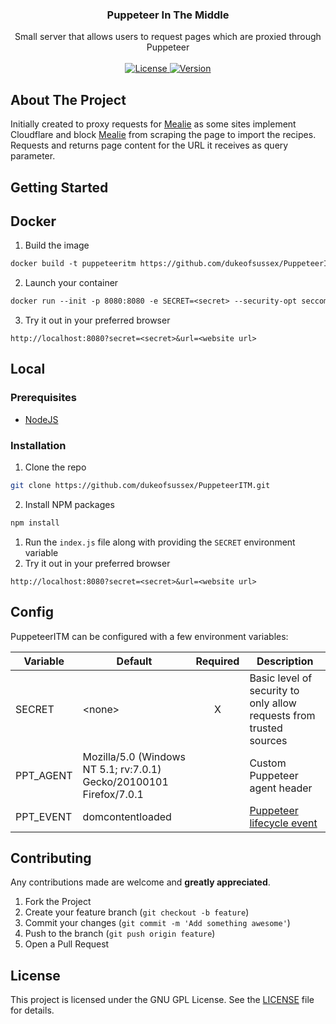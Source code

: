 <p align="center">
  <h3 align="center">Puppeteer In The Middle</h3>
  <p align="center">
    Small server that allows users to request pages which are proxied through Puppeteer
    <br />
    <br />
    <a href="https://github.com/dukeofsussex/PuppeteerITM/blob/master/LICENSE">
      <img src="https://img.shields.io/github/license/dukeofsussex/PuppeteerITM"
        alt="License"/>
    </a>
    <a href="/">
      <img src="https://img.shields.io/github/package-json/v/dukeofsussex/PuppeteerITM"
        alt="Version"/>
    </a>
  </p>
</p>

## About The Project

Initially created to proxy requests for [Mealie][Mealie] as some sites implement Cloudflare and block [Mealie][Mealie] from scraping the page to import the recipes. Requests and returns page content for the URL it receives as query parameter.

## Getting Started

## Docker

1. Build the image
```dockerfile
docker build -t puppeteeritm https://github.com/dukeofsussex/PuppeteerITM.git#main
```
2. Launch your container
```dockerfile
docker run --init -p 8080:8080 -e SECRET=<secret> --security-opt seccomp=chrome.json --name <container name> -d puppeteeritm
```
3. Try it out in your preferred browser
```http
http://localhost:8080?secret=<secret>&url=<website url>
```

## Local

### Prerequisites

* [NodeJS](https://nodejs.org/en/)

### Installation

1. Clone the repo
```sh
git clone https://github.com/dukeofsussex/PuppeteerITM.git
```
2. Install NPM packages
```sh
npm install
```
1. Run the `index.js` file along with providing the `SECRET` environment variable
2. Try it out in your preferred browser
```http
http://localhost:8080?secret=<secret>&url=<website url>
```

## Config

PuppeteerITM can be configured with a few environment variables:

| Variable  | Default | Required | Description |
|-----------|---------|:--------:|--- |
| SECRET    | \<none>  | X        | Basic level of security to only allow requests from trusted sources |
| PPT_AGENT | Mozilla/5.0 (Windows NT 5.1; rv:7.0.1) Gecko/20100101 Firefox/7.0.1 | | Custom Puppeteer agent header |
| PPT_EVENT | domcontentloaded | | [Puppeteer lifecycle event][PPT Lifecycle] |

## Contributing

Any contributions made are welcome and **greatly appreciated**.

1. Fork the Project
2. Create your feature branch (`git checkout -b feature`)
3. Commit your changes (`git commit -m 'Add something awesome'`)
4. Push to the branch (`git push origin feature`)
5. Open a Pull Request

## License

This project is licensed under the GNU GPL License. See the [LICENSE](LICENSE) file for details.

<!-- LINKS -->
[Mealie]: https://github.com/hay-kot/mealie
[PPT Lifecycle]: https://pptr.dev/api/puppeteer.puppeteerlifecycleevent/

